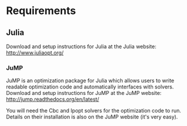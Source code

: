 # Requirements
## Julia
Download and setup instructions for Julia at the Julia website: http://www.juliaopt.org/

### JuMP
JuMP is an optimization package for Julia which allows users to write readable optimization code and automatically interfaces with solvers. Download and setup instructions for JuMP at the JuMP website: http://jump.readthedocs.org/en/latest/

You will need the Cbc and Ipopt solvers for the optimization code to run. Details on their installation is also on the JuMP website (it's very easy).
